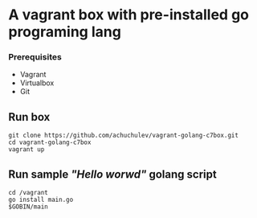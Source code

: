 # A vagrant box with pre-installed go programing lang

### Prerequisites

* Vagrant
* Virtualbox
* Git

## Run box

```
git clone https://github.com/achuchulev/vagrant-golang-c7box.git
cd vagrant-golang-c7box
vagrant up
```

## Run sample *"Hello worwd"* golang script

```
cd /vagrant
go install main.go
$GOBIN/main
```
